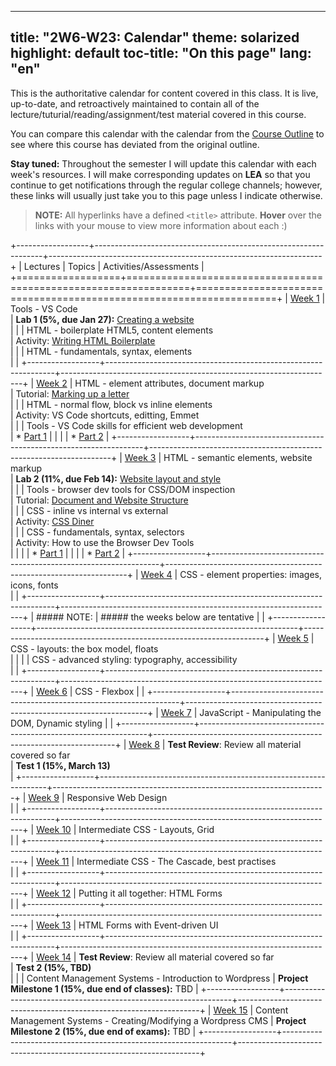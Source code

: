 
---
title: "2W6-W23: Calendar"
theme: solarized
highlight: default
toc-title: "On this page"
lang: "en"
---

This is the authoritative calendar for content covered in this class. It is live, up-to-date, and retroactively maintained to contain all of the lecture/tuturial/reading/assignment/test material covered in this course. 

You can compare this calendar with the calendar from the [Course Outline](../pages/course-outline.html#tentative-schedule) to see where this course has deviated from the original outline.

**Stay tuned:** Throughout the semester I will update this calendar with each week's resources. I will make corresponding updates on **LEA** so that you continue to get notifications through the regular college channels; however, these links will usually just take you to this page unless I indicate otherwise.

> **NOTE:** All hyperlinks have a defined `<title>` attribute. **Hover** over the links with your mouse to view more information about each :) 

+------------------+-----------------------------------------------------------------+--------------------------------------------------------------------+
| Lectures         | Topics                                                          | Activities/Assessments                                             |
+==================+=================================================================+====================================================================+
| [Week 1][lec1]   | Tools - VS Code <br>                                            | **Lab 1 (5%, due Jan 27):** [Creating a website][lab1] <br>        |
|                  | HTML - boilerplate HTML5, content elements <br>                 | Activity: [Writing HTML Boilerplate][actBoilerplate]  <br>         |
|                  | HTML - fundamentals, syntax, elements <br>                      |                                                                    |
+------------------+-----------------------------------------------------------------+--------------------------------------------------------------------+
| [Week 2][lec2]   | HTML - element attributes, document markup <br>                 | Tutorial: [Marking up a letter][tutDocument] <br>                  |
|                  | HTML - normal flow, block vs inline elements <br>               | Activity: VS Code shortcuts, editting, Emmet <br>                  |
|                  | Tools - VS Code skills for efficient web development <br>       | * [Part 1][actVSCode1]                                             |
|                  |                                                                 | * [Part 2][actVSCode2]                                             |
+------------------+-----------------------------------------------------------------+--------------------------------------------------------------------+
| [Week 3][lec3]   | HTML - semantic elements, website markup <br>                   | **Lab 2 (11%, due Feb 14):** [Website layout and style][lab2] <br> |
|                  | Tools - browser dev tools for CSS/DOM inspection <br>           | Tutorial: [Document and Website Structure][tutWebsite] <br>        |
|                  | CSS - inline vs internal vs external <br>                       | Activity: [CSS Diner][actDiner] <br>                               |
|                  | CSS - fundamentals, syntax, selectors <br>                      | Activity: How to use the Browser Dev Tools <br>                    |
|                  |                                                                 | * [Part 1][actBrowser1]                                            |
|                  |                                                                 | * [Part 2][actBrowser2]                                            |
+------------------+-----------------------------------------------------------------+--------------------------------------------------------------------+
| [Week 4][lec4]   | CSS - element properties: images, icons, fonts <br>             |                                                                    |
+------------------+-----------------------------------------------------------------+--------------------------------------------------------------------+
| ##### NOTE:      | ##### the weeks below are tentative                             |                                                                    |
+------------------+-----------------------------------------------------------------+--------------------------------------------------------------------+
| [Week 5][lec5]   | CSS - layouts: the box model, floats <br>                       |                                                                    |
|                  | CSS - advanced styling: typography, accessibility <br>          |                                                                    |
+------------------+-----------------------------------------------------------------+--------------------------------------------------------------------+
| [Week 6][lec6]   | CSS - Flexbox                                                   |                                                                    |
+------------------+-----------------------------------------------------------------+--------------------------------------------------------------------+
| [Week 7][lec7]   | JavaScript - Manipulating the DOM, Dynamic styling              |                                                                    |
+------------------+-----------------------------------------------------------------+--------------------------------------------------------------------+
| [Week 8][lec8]   | **Test Review**: Review all material covered so far <br>        | **Test 1 (15%, March 13)** <br>                                    |
+------------------+-----------------------------------------------------------------+--------------------------------------------------------------------+
| [Week 9][lec9]   | Responsive Web Design <br>                                      |                                                                    |
+------------------+-----------------------------------------------------------------+--------------------------------------------------------------------+
| [Week 10][lec10] | Intermediate CSS - Layouts, Grid <br>                           |                                                                    |
+------------------+-----------------------------------------------------------------+--------------------------------------------------------------------+
| [Week 11][lec11] | Intermediate CSS - The Cascade, best practises <br>             |                                                                    |
+------------------+-----------------------------------------------------------------+--------------------------------------------------------------------+
| [Week 12][lec12] | Putting it all together: HTML Forms <br>                        |                                                                    |
+------------------+-----------------------------------------------------------------+--------------------------------------------------------------------+
| [Week 13][lec13] | HTML Forms with Event-driven UI <br>                            |                                                                    |
+------------------+-----------------------------------------------------------------+--------------------------------------------------------------------+
| [Week 14][lec14] | **Test Review**: Review all material covered so far <br>        | **Test 2 (15%, TBD)** <br>                                         |
|                  | Content Management Systems - Introduction to Wordpress          | **Project Milestone 1 (15%, due end of classes):** TBD             |
+------------------+-----------------------------------------------------------------+--------------------------------------------------------------------+
| [Week 15][lec15] | Content Management Systems - Creating/Modifying a Wordpress CMS | **Project Milestone 2 (15%, due end of exams):** TBD               |
+------------------+-----------------------------------------------------------------+--------------------------------------------------------------------+

[lec1]: ../lectures/week1.html "Week 1 Lecture notes"
[lec2]: ../lectures/week2.html "Week 2 Lecture notes"
[lec3]: ../lectures/week3.html "Week 3 Lecture notes"
[lec4]: ../lectures/week4.html "Week 4 Lecture notes"
[lec5]: ../lectures/week5.html "Week 5 Lecture notes"
[lec6]: ../lectures/week6.html "Week 6 Lecture notes"
[lec7]: ../lectures/week7.html "Week 7 Lecture notes"
[lec8]: ../lectures/week8.html "Week 8 Lecture notes"
[lec9]: ../lectures/week9.html "Week 9 Lecture notes"
[lec10]: ../lectures/week10.html "Week 10 Lecture notes"
[lec11]: ../lectures/week11.html "Week 11 Lecture notes"
[lec12]: ../lectures/week12.html "Week 12 Lecture notes"
[lec13]: ../lectures/week13.html "Week 13 Lecture notes"
[lec14]: ../lectures/week14.html "Week 14 Lecture notes"
[lec15]: ../lectures/week15.html "Week 15 Lecture notes"

[lab1]: ../assignments/lab1 "Lab 1: worth 5%, due Jan 27"
[lab2]: ../assignments/lab2 "Lab 2: worth 11%, due Feb 14"
[lab3]: ../assignments/lab3 "Lab 3: worth 12%, due TBD"
[lab4]: ../assignments/lab4 "Lab 4: worth 12%, due TBD"
[pm1]: ../assignments/milestone1 "Project Milestone 1: worth 15%, due TBD"
[pm2]: ../assignments/milestone2 "Project Milestone 2: worth 15%, due TBD"

[tutDocument]: https://developer.mozilla.org/en-US/docs/Learn/HTML/Introduction_to_HTML/Marking_up_a_letter "MDN: Marking up a Letter. Make sure you are familiar with all of the HTML elements covered in this tut."
[tutWebsite]: https://developer.mozilla.org/en-US/docs/Learn/HTML/Introduction_to_HTML/Document_and_website_structure "MDN: Document and website structure. This is a very helpful tutorial for getting started on Lab2."

[actBoilerplate]: ../tutorials/boilerplate.html "Completed Boilerplate HTML file, with all elements commented."
[actVSCode1]: https://www.youtube.com/watch?v=V8vizNQKtx0 "Web Dev Simplified (YouTube): This video shows how to use 'Emmets' in VS Code to generate HTML tags and boilerplate automatically." 
[actVSCode2]: https://www.youtube.com/watch?v=ifTF3ags0XI "Fireship (Youtube): This video contains a collection of generally helpful VS Code techniques for editting HTML files -- particularly for creating HTML tags from existing plaintext content using 'Wrap with Abbreviation'." 
[actDiner]: https://flukeout.github.io "CSS Diner: Pracise selecting CSS elements with this interactive tut. You should be able to finish at least the first 16 exercises by the end of week 3; feel free to try the rest as well, reading the instructions on the right hand side for tips."
[actBrowser1]: https://developer.chrome.com/docs/devtools/css/ "Chrome Devtools: How to select/modify/understand CSS using your browser (instructions are similar, but different, for other browsers.)"
[actBrowser2]: https://developer.chrome.com/docs/devtools/css/ "Chrome Devtools: How to navigate the DOM using Google Chrome (instructions are similar, but different, for other browsers.)"
